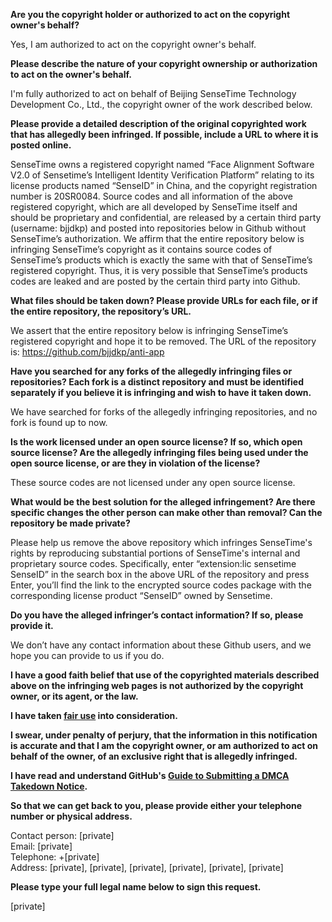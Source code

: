 **Are you the copyright holder or authorized to act on the copyright owner's behalf?**

Yes, I am authorized to act on the copyright owner's behalf.

**Please describe the nature of your copyright ownership or authorization to act on the owner's behalf.**

I'm fully authorized to act on behalf of Beijing SenseTime Technology Development Co., Ltd., the copyright owner of the work described below.

**Please provide a detailed description of the original copyrighted work that has allegedly been infringed. If possible, include a URL to where it is posted online.**

SenseTime owns a registered copyright named “Face Alignment Software V2.0 of Sensetime’s Intelligent Identity Verification Platform” relating to its license products named “SenseID” in China, and the copyright registration number is 20SR0084. Source codes and all information of the above registered copyright, which are all developed by SenseTime itself and should be proprietary and confidential, are released by a certain third party (username: bjjdkp) and posted into repositories below in Github without SenseTime’s authorization. We affirm that the entire repository below is infringing SenseTime’s copyright as it contains source codes of SenseTime’s products which is exactly the same with that of SenseTime’s registered copyright. Thus, it is very possible that SenseTime’s products codes are leaked and are posted by the certain third party into Github.

**What files should be taken down? Please provide URLs for each file, or if the entire repository, the repository’s URL.**

We assert that the entire repository below is infringing SenseTime’s registered copyright and hope it to be removed. The URL of the repository is:
https://github.com/bjjdkp/anti-app

**Have you searched for any forks of the allegedly infringing files or repositories? Each fork is a distinct repository and must be identified separately if you believe it is infringing and wish to have it taken down.**

We have searched for forks of the allegedly infringing repositories, and no fork is found up to now.

**Is the work licensed under an open source license? If so, which open source license? Are the allegedly infringing files being used under the open source license, or are they in violation of the license?**

These source codes are not licensed under any open source license.

**What would be the best solution for the alleged infringement? Are there specific changes the other person can make other than removal? Can the repository be made private?**

Please help us remove the above repository which infringes SenseTime's rights by reproducing substantial portions of SenseTime's internal and proprietary source codes. Specifically, enter “extension:lic sensetime SenseID” in the search box in the above URL of the repository and press Enter, you’ll find the link to the encrypted source codes package with the corresponding license product “SenseID” owned by Sensetime.

**Do you have the alleged infringer’s contact information? If so, please provide it.**

We don’t have any contact information about these Github users, and we hope you can provide to us if you do.

**I have a good faith belief that use of the copyrighted materials described above on the infringing web pages is not authorized by the copyright owner, or its agent, or the law.**

**I have taken <a href="https://www.lumendatabase.org/topics/22">fair use</a> into consideration.**

**I swear, under penalty of perjury, that the information in this notification is accurate and that I am the copyright owner, or am authorized to act on behalf of the owner, of an exclusive right that is allegedly infringed.**

**I have read and understand GitHub's <a href="https://docs.github.com/articles/guide-to-submitting-a-dmca-takedown-notice/">Guide to Submitting a DMCA Takedown Notice</a>.**

**So that we can get back to you, please provide either your telephone number or physical address.**

Contact person: [private]  
Email: [private]  
Telephone: +[private]  
Address: [private], [private], [private], [private], [private], [private]  

**Please type your full legal name below to sign this request.**

[private]  

